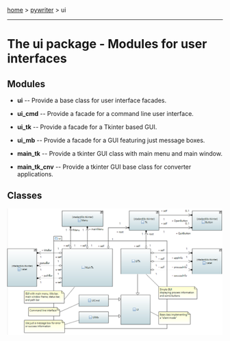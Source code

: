 [home](../../index) > [pywriter](pywriter) > ui

---

# The ui package - Modules for user interfaces
 
## Modules
 
- **ui** -- Provide a base class for user interface facades.

- **ui_cmd** -- Provide a facade for a command line user interface.

- **ui_tk** -- Provide a facade for a Tkinter based GUI.

- **ui_mb** -- Provide a facade for a GUI featuring just message boxes.

- **main_tk** -- Provide a tkinter GUI class with main menu and main window.

- **main_tk_cnv** -- Provide a tkinter GUI base class for converter applications.


## Classes

![ui package class diagram](img/ui_package_class_diagram.png)

